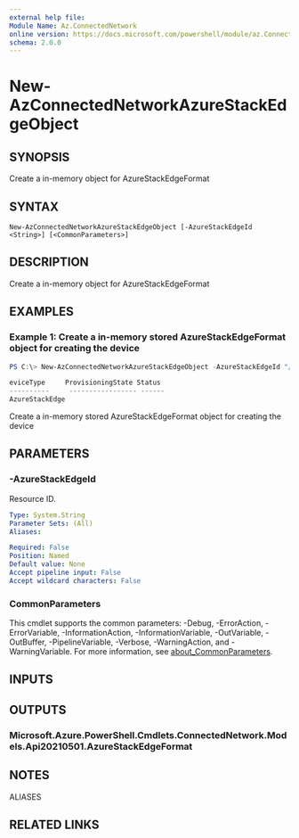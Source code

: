 ```yaml
---
external help file:
Module Name: Az.ConnectedNetwork
online version: https://docs.microsoft.com/powershell/module/az.ConnectedNetwork/new-AzConnectedNetworkAzureStackEdgeObject
schema: 2.0.0
---
```


# New-AzConnectedNetworkAzureStackEdgeObject

## SYNOPSIS
Create a in-memory object for AzureStackEdgeFormat

## SYNTAX

```
New-AzConnectedNetworkAzureStackEdgeObject [-AzureStackEdgeId <String>] [<CommonParameters>]
```

## DESCRIPTION
Create a in-memory object for AzureStackEdgeFormat

## EXAMPLES

### Example 1: Create a in-memory stored AzureStackEdgeFormat object for creating the device
```powershell
PS C:\> New-AzConnectedNetworkAzureStackEdgeObject -AzureStackEdgeId "/subscriptions/xxxxx-00000-xxxxx-00000/resourcegroups/myResources/providers/Microsoft.DataBoxEdge/dataBoxEdgeDevices/myAse1"

eviceType     ProvisioningState Status
----------     ----------------- ------
AzureStackEdge
```

Create a in-memory stored AzureStackEdgeFormat object for creating the device

## PARAMETERS

### -AzureStackEdgeId
Resource ID.

```yaml
Type: System.String
Parameter Sets: (All)
Aliases:

Required: False
Position: Named
Default value: None
Accept pipeline input: False
Accept wildcard characters: False
```

### CommonParameters
This cmdlet supports the common parameters: -Debug, -ErrorAction, -ErrorVariable, -InformationAction, -InformationVariable, -OutVariable, -OutBuffer, -PipelineVariable, -Verbose, -WarningAction, and -WarningVariable. For more information, see [about_CommonParameters](http://go.microsoft.com/fwlink/?LinkID=113216).

## INPUTS

## OUTPUTS

### Microsoft.Azure.PowerShell.Cmdlets.ConnectedNetwork.Models.Api20210501.AzureStackEdgeFormat

## NOTES

ALIASES

## RELATED LINKS

